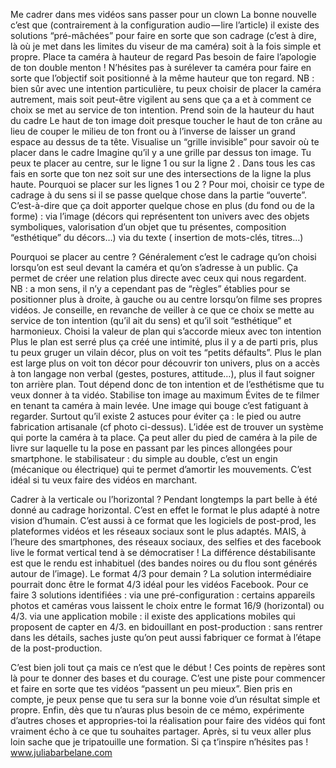 Me cadrer dans mes vidéos sans passer pour un clown
La bonne nouvelle c’est que (contrairement à la configuration audio — lire l’article) il existe des solutions “pré-mâchées” pour faire en sorte que son cadrage (c’est à dire, là où je met dans les limites du viseur de ma caméra) soit à la fois simple et propre.
Place ta caméra à hauteur de regard
Pas besoin de faire l’apologie de ton double menton ! N’hésites pas à surélever ta caméra pour faire en sorte que l’objectif soit positionné à la même hauteur que ton regard.
NB : bien sûr avec une intention particulière, tu peux choisir de placer la caméra autrement, mais soit peut-être vigilent au sens que ça a et à comment ce choix se met au service de ton intention.
Prend soin de la hauteur du haut du cadre
Le haut de ton image doit presque toucher le haut de ton crâne au lieu de couper le milieu de ton front ou à l’inverse de laisser un grand espace au dessus de ta tête.
Visualise un “grille invisible” pour savoir où te placer dans le cadre
Imagine qu’il y a une grille par dessus ton image. Tu peux te placer au centre, sur le ligne 1 ou sur la ligne 2 . Dans tous les cas fais en sorte que ton nez soit sur une des intersections de la ligne la plus haute.
Pourquoi se placer sur les lignes 1 ou 2 ?
Pour moi, choisir ce type de cadrage à du sens si il se passe quelque chose dans la partie “ouverte”. C’est-à-dire que ça doit apporter quelque chose en plus (du fond ou de la forme) :
via l’image (décors qui représentent ton univers avec des objets symboliques, valorisation d’un objet que tu présentes, composition “esthétique” du décors…)
via du texte ( insertion de mots-clés, titres…)

Pourquoi se placer au centre ?
Généralement c’est le cadrage qu’on choisi lorsqu’on est seul devant la caméra et qu’on s’adresse à un public. Ça permet de créer une relation plus directe avec ceux qui nous regardent.
NB : a mon sens, il n’y a cependant pas de “règles” établies pour se positionner plus à droite, à gauche ou au centre lorsqu’on filme ses propres vidéos. Je conseille, en revanche de veiller à ce que ce choix se mette au service de ton intention (qu’il ait du sens) et qu’il soit “esthétique” et harmonieux.
Choisi la valeur de plan qui s’accorde mieux avec ton intention
Plus le plan est serré plus ça créé une intimité, plus il y a de parti pris, plus tu peux gruger un vilain décor, plus on voit tes “petits défaults”.
Plus le plan est large plus on voit ton décor pour découvrir ton univers, plus on a accès à ton langage non verbal (gestes, postures, attitude…), plus il faut soigner ton arrière plan.
Tout dépend donc de ton intention et de l’esthétisme que tu veux donner à ta vidéo.
Stabilise ton image au maximum
Évites de te filmer en tenant ta caméra à main levée. Une image qui bouge c’est fatiguant à regarder. Surtout qu’il existe 2 astuces pour éviter ça :
le pied ou autre fabrication artisanale (cf photo ci-dessus). L’idée est de trouver un système qui porte la caméra à ta place. Ça peut aller du pied de caméra à la pile de livre sur laquelle tu la pose en passant par les pinces allongées pour smartphone.
le stabilisateur : du simple au double, c’est un engin (mécanique ou électrique) qui te permet d’amortir les mouvements. C’est idéal si tu veux faire des vidéos en marchant.

Cadrer à la verticale ou l’horizontal ?
Pendant longtemps la part belle à été donné au cadrage horizontal. C’est en effet le format le plus adapté à notre vision d’humain. C’est aussi à ce format que les logiciels de post-prod, les plateformes vidéos et les réseaux sociaux sont le plus adaptés.
MAIS, à l’heure des smartphones, des réseaux sociaux, des selfies et des facebook live le format vertical tend à se démocratiser ! La différence déstabilisante est que le rendu est inhabituel (des bandes noires ou du flou sont générés autour de l’image).
Le format 4/3 pour demain ?
La solution intermédiaire pourrait donc être le format 4/3 idéal pour les vidéos Facebook. Pour ce faire 3 solutions identifiées :
via une pré-configuration : certains appareils photos et caméras vous laissent le choix entre le format 16/9 (horizontal) ou 4/3.
via une application mobile : il existe des applications mobiles qui proposent de capter en 4/3.
en bidouillant en post-production : sans rentrer dans les détails, saches juste qu’on peut aussi fabriquer ce format à l’étape de la post-production.

C’est bien joli tout ça mais ce n’est que le début !
Ces points de repères sont là pour te donner des bases et du courage. C’est une piste pour commencer et faire en sorte que tes vidéos “passent un peu mieux”. Bien pris en compte, je peux pense que tu sera sur la bonne voie d’un résultat simple et propre.
Enfin, dès que tu n’auras plus besoin de ce mémo, expérimente d’autres choses et appropries-toi la réalisation pour faire des vidéos qui font vraiment écho à ce que tu souhaites partager.
Après, si tu veux aller plus loin sache que je tripatouille une formation. Si ça t’inspire n’hésites pas !
www.juliabarbelane.com
